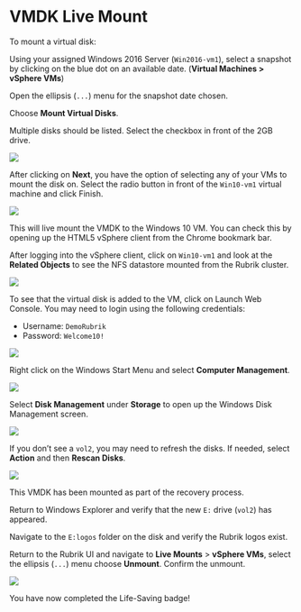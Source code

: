# VMDK Live Mount

To mount a virtual disk:

Using your assigned Windows 2016 Server (`Win2016-vm1`), select a snapshot by clicking on the blue dot on an available date. (**Virtual Machines > vSphere VMs**)

Open the ellipsis (`...`) menu for the snapshot date chosen.

Choose **Mount Virtual Disks**.

Multiple disks should be listed. Select the checkbox in front of the 2GB drive.

![](https://lh6.googleusercontent.com/1lrPyfhjGcHZav11fgr1xHVSw9pspwlZR18VdAOfgVQVbwd8mkKZnkJNe1Onao0lfZU8lM27chKRFX_KSxFW4Zw7hFdSRd2CPXgGz3nRjn903PYfcG_p_E0lufweexmfrW-lvgId)

After clicking on **Next**, you have the option of selecting any of your VMs to mount the disk on. Select the radio button in front of the `Win10-vm1` virtual machine and click Finish.

![](https://lh4.googleusercontent.com/juTmqpZYSCVup_ZoyU5j49vOxWCR_NNAlXmkyEh9dJPS57LJzbvdEn4jJh546BKAAlSR-7NPiNAjp4S-0VJe6W6hpY-9vomqDi190b169v5kYQM5Ztw5nDWXM3aCD4hFixVuV3gi)

This will live mount the VMDK to the Windows 10 VM. You can check this by opening up the HTML5 vSphere client from the Chrome bookmark bar.

After logging into the vSphere client, click on `Win10-vm1` and look at the **Related Objects** to see the NFS datastore mounted from the Rubrik cluster.

![](https://lh5.googleusercontent.com/EQPviiepLnqxJf7LaAF8iBu20HV8RT-CU-8zAc1UjbpYTfnvtpB9k8CTSu_pTD9Pbz9fjLg5vOMwcbdfV5oCGkJ1ZRuO6QGrn65wsS56SeGDHoHjvfjImACs8n8kLOSlSfD5g_uc)

To see that the virtual disk is added to the VM, click on Launch Web Console. You may need to login using the following credentials:

* Username: `DemoRubrik`
* Password: `Welcome10!`

![](https://lh5.googleusercontent.com/uxXbz4r_yaDNoaq-STW5zJDFvq7Tjk1uO5brsbKzQddx0uQtHfcYzRjuA0mvoV_afQxzLO1NWvA7NusZpOCOkz5fIcgyb7uiuBs0ZQVd8y8js5n9jldBEf1IoB59wk1AEbqQ18Gh)

Right click on the Windows Start Menu and select **Computer Management**.

![](https://lh5.googleusercontent.com/nUCgpXrOuzyQfTRYQUf549qlYeOEAB2448SjrZatatmOpZgB8qRfpzQ84DBZg6-T0kka52w-aAUDvVyeHkxgTtPAbQkS7MuW9dqen9Ch33Ju9q47qpF4yVdCeJoYZXrDHcmLoD2l)

Select **Disk Management** under **Storage** to open up the Windows Disk Management screen.

![](https://lh5.googleusercontent.com/Wk9MTodJDGT2Yh6IzPbrp0Q9w1F-50iXbJeeLUTP4iiPyE-7oSDJJv6V2PAv3a4LNQU3caZ8FZSXThH1pZw8n97h2UMHkLEkL2FA0JabvDTfi-g3u5j1YoYgQBiGLBEYPio9Yriy)

If you don’t see a `vol2`, you may need to refresh the disks. If needed, select **Action** and then **Rescan Disks**.

![](https://lh4.googleusercontent.com/QF6adyR-lIcU-TO6tgwsrZSS_S_JXdR76DWABW_drUgJTaNakZ838sPXwxCjx5-LQls3kS0m0A_m_1xbzIbEt5zj5dAbfLLRi9U3jcnuilJiJW8uJ9iZtWasB48FTR-5xyGjucej)

This VMDK has been mounted as part of the recovery process.

Return to Windows Explorer and verify that the new `E:` drive (`vol2`) has appeared.

Navigate to the `E:logos` folder on the disk and verify the Rubrik logos exist.

Return to the Rubrik UI and navigate to **Live Mounts** > **vSphere VMs**, select the ellipsis (`...`) menu choose **Unmount**. Confirm the unmount.

![](https://lh3.googleusercontent.com/zJCP7LU-ZvhXrH3XP7dMPxQjhNDQSm6t7CIiSExyquuY_3mCuvFh8v7szSOu7TvCs9nMMmq-5M15lO_4XEpRzub7r_r14jSq-r7h3YzmecX4EAxX6uTFgSm_jw_-RvSYHJIeo0BX)

You have now completed the Life-Saving badge!